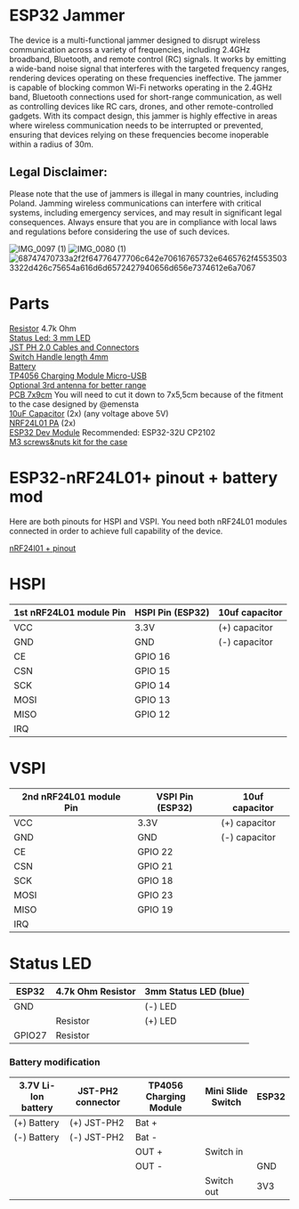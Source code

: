 # ESP32 Jammer
<p>The device is a multi-functional jammer designed to disrupt wireless communication across a variety of frequencies, including 2.4GHz broadband, Bluetooth, and remote control (RC) signals. It works by emitting a wide-band noise signal that interferes with the targeted frequency ranges, rendering devices operating on these frequencies ineffective. The jammer is capable of blocking common Wi-Fi networks operating in the 2.4GHz band, Bluetooth connections used for short-range communication, as well as controlling devices like RC cars, drones, and other remote-controlled gadgets. With its compact design, this jammer is highly effective in areas where wireless communication needs to be interrupted or prevented, ensuring that devices relying on these frequencies become inoperable within a radius of 30m.</p>

## Legal Disclaimer:
Please note that the use of jammers is illegal in many countries, including Poland. Jamming wireless communications can interfere with critical systems, including emergency services, and may result in significant legal consequences. Always ensure that you are in compliance with local laws and regulations before considering the use of such devices.

![IMG_0097 (1)](https://github.com/user-attachments/assets/3f2474b4-8632-43ad-9fc6-dd3d6c00ee1b)
![IMG_0080 (1)](https://github.com/user-attachments/assets/7278e68d-2f59-4723-91ac-e92a19350350)
![68747470733a2f2f64776477706c642e70616765732e6465762f45535033322d426c75654a616d6d6572427940656d656e7374612e6a7067](https://github.com/user-attachments/assets/d64c5610-a4a5-4af5-9df6-9373b230e8a4)

# Parts

  [Resistor](https://pl.aliexpress.com/item/1005007987815579.html?aff_fcid=1e343476a15f43959b9e5f1eca4ca941-1741732129651-05363-_oBV1Q1Z&tt=CPS_NORMAL&aff_fsk=_oBV1Q1Z&aff_platform=shareComponent-detail&sk=_oBV1Q1Z&aff_trace_key=1e343476a15f43959b9e5f1eca4ca941-1741732129651-05363-_oBV1Q1Z&terminal_id=5bcfda95327e49539b9b6782303a1b72&afSmartRedirect=y) 4.7k Ohm<br />
  [Status Led: 3 mm LED](https://pl.aliexpress.com/item/1005006898362384.html?spm=a2g0o.order_list.order_list_main.16.42211c24tHlYuV&gatewayAdapt=glo2pol)<br />
  [JST PH 2.0 Cables and Connectors](https://pl.aliexpress.com/item/32665588344.html?spm=a2g0o.order_list.order_list_main.21.42211c24tHlYuV&gatewayAdapt=glo2pol)<br />
  [Switch Handle length 4mm](https://pl.aliexpress.com/item/4001207529493.html?spm=a2g0o.order_list.order_list_main.26.42211c24tHlYuV&gatewayAdapt=glo2pol)<br />
  [Battery](https://pl.aliexpress.com/item/1005008060921977.html?spm=a2g0o.order_list.order_list_main.31.42211c24tHlYuV&gatewayAdapt=glo2pol)<br />
  [TP4056 Charging Module Micro-USB](https://pl.aliexpress.com/item/1005008071836461.html?spm=a2g0o.order_list.order_list_main.37.42211c24tHlYuV&gatewayAdapt=glo2pol)<br />
  [Optional 3rd antenna for better range](https://pl.aliexpress.com/item/1005007039901040.html?spm=a2g0o.order_list.order_list_main.42.42211c24tHlYuV&gatewayAdapt=glo2pol)<br />
  [PCB 7x9cm](https://pl.aliexpress.com/item/32888385898.html?spm=a2g0o.order_list.order_list_main.47.42211c24tHlYuV&gatewayAdapt=glo2pol) You will need to cut it down to 7x5,5cm because of the fitment to the case designed by @emensta<br />
  [10uF Capacitor](https://pl.aliexpress.com/item/1005002524973878.html?spm=a2g0o.order_list.order_list_main.52.42211c24tHlYuV&gatewayAdapt=glo2pol) (2x) (any voltage above 5V)<br />
  [NRF24L01 PA](https://pl.aliexpress.com/item/1005007142575123.html?spm=a2g0o.order_list.order_list_main.57.42211c24tHlYuV&gatewayAdapt=glo2pol) (2x)<br />
  [ESP32 Dev Module](https://pl.aliexpress.com/item/1005006613312645.html?spm=a2g0o.order_list.order_list_main.62.42211c24tHlYuV&gatewayAdapt=glo2pol) Recommended: ESP32-32U CP2102<br />
  [M3 screws&nuts kit for the case](https://pl.aliexpress.com/item/1005002855686647.html?aff_fcid=6a3cf658a8c7443480b183b7236a4a21-1741732689780-09433-_oC24YXH&tt=CPS_NORMAL&aff_fsk=_oC24YXH&aff_platform=shareComponent-detail&sk=_oC24YXH&aff_trace_key=6a3cf658a8c7443480b183b7236a4a21-1741732689780-09433-_oC24YXH&terminal_id=5bcfda95327e49539b9b6782303a1b72&afSmartRedirect=y)

# ESP32-nRF24L01+ pinout + battery mod
<p>Here are both pinouts for HSPI and VSPI. You need both nRF24L01 modules connected in order to achieve full capability of the device.</p>

[nRF24l01 + pinout](https://dwdwpld.pages.dev/nRF24L01pinout.png)

<h1>HSPI</h1>

| 1st nRF24L01 module Pin | HSPI Pin (ESP32) | 10uf capacitor |
|---------------|------------------|--------------------|
| VCC           | 3.3V             | (+) capacitor |
| GND           | GND              | (-) capacitor |
| CE            | GPIO 16          |
| CSN           | GPIO 15          |
| SCK           | GPIO 14          |
| MOSI          | GPIO 13          |
| MISO          | GPIO 12          |
| IRQ           |                  |

<h1>VSPI</h1>

| 2nd nRF24L01 module Pin | VSPI Pin (ESP32) | 10uf capacitor |
|---------------|------------------|--------------------|
| VCC           | 3.3V             | (+) capacitor |
| GND           | GND              | (-) capacitor |
| CE            | GPIO 22          |
| CSN           | GPIO 21          |
| SCK           | GPIO 18          |
| MOSI          | GPIO 23          |
| MISO          | GPIO 19          |
| IRQ           |                  |

<h1>Status LED</h1>

| ESP32 | 4.7k Ohm Resistor | 3mm Status LED (blue)|
|-------|-------------------|----------------------|
|  GND  |                   |       (-) LED        |
|       |      Resistor     |       (+) LED        |
|GPIO27 |      Resistor     |                      |

### Battery modification
| 3.7V Li-Ion battery | JST-PH2 connector    | TP4056 Charging Module | Mini Slide Switch | ESP32 |
|---------------------|----------------------|------------------------|-------------------|-------|
| (+) Battery         | (+) JST-PH2          | Bat +                  |                   |       |
| (-) Battery         | (-) JST-PH2          | Bat -                  |                   |       |
|                     |                      | OUT +                  | Switch in         |       |
|                     |                      | OUT -                  |                   |  GND  |
|                     |                      |                        | Switch out        |  3V3  |
